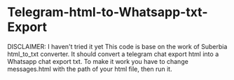 # Telegram-html-to-Whatsapp-txt-Export

DISCLAIMER: I haven't tried it yet
This code is base on the work of Suberbia html_to_txt converter.
It should convert a telegram chat export html into a Whatsapp chat export txt.
To make it work you have to change messages.html with the path of your html file, then run it.

